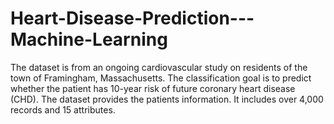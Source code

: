 # Heart-Disease-Prediction---Machine-Learning
The dataset is from an ongoing cardiovascular study on residents of the town of Framingham, Massachusetts. The classification goal is to predict whether the patient has 10-year risk of future coronary heart disease (CHD). The dataset provides the patients information. It includes over 4,000 records and 15 attributes.
